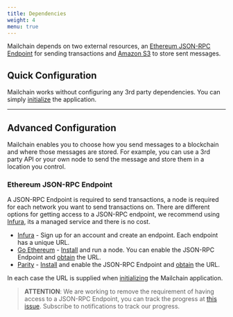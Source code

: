 ```yaml
---
title: Dependencies
weight: 4
menu: true
---
```


Mailchain depends on two external resources, an [Ethereum JSON-RPC Endpoint](https://github.com/ethereum/wiki/wiki/JSON-RPC) for sending transactions and [Amazon S3](https://aws.amazon.com/s3/) to store sent messages.

## Quick Configuration
Mailchain works without configuring any 3rd party dependencies. You can simply [initialize](/app-init) the application.

___
## Advanced Configuration
Mailchain enables you to choose how you send messages to a blockchain and where those messages are stored. For example, you can use a 3rd party API or your own node to send the message and store them in a location you control.

### Ethereum JSON-RPC Endpoint

A JSON-RPC Endpoint is required to send transactions, a node is required for each network you want to send transactions on. There are different options for getting access to a JSON-RPC endpoint, we recommend using [Infura](https://infura.io/), its a managed service and there is no cost.

+ [Infura](https://infura.io/) - Sign up for an account and create an endpoint. Each endpoint has a unique URL.
+ [Go Ethereum](https://geth.ethereum.org/) - [Install](https://geth.ethereum.org/install-and-build/Installing-Geth) and run a node. You can enable the JSON-RPC Endpoint and [obtain](https://github.com/ethereum/wiki/wiki/JSON-RPC#json-rpc-endpoint) the URL.
+ [Parity](https://www.parity.io/) - [Install](https://www.parity.io/ethereum/#download) and enable the JSON-RPC Endpoint and [obtain](https://wiki.parity.io/JSONRPC) the URL.

In each case the URL is supplied when [initializing](/app-init) the Mailchain application.

> **ATTENTION**: We are working to remove the requirement of having access to a JSON-RPC Endpoint, you can track the progress at [this issue](https://github.com/mailchain/mailchain/issues/120). Subscribe to notifications to track our progress.

